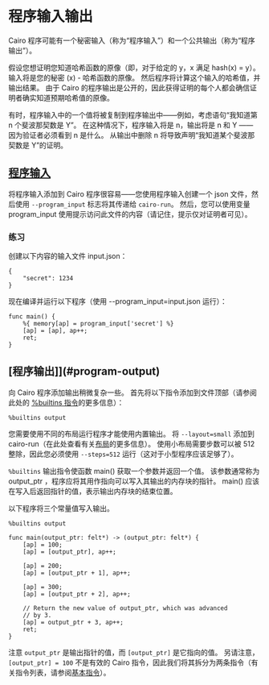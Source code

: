 # 程序输入输出
Cairo 程序可能有一个秘密输入（称为“程序输入”）和一个公共输出（称为“程序输出”）。

假设您想证明您知道哈希函数的原像（即，对于给定的 y，x 满足 hash(x) = y）。 输入将是您的秘密 (x) - 哈希函数的原像。 然后程序将计算这个输入的哈希值，并输出结果。 由于 Cairo 的程序输出是公开的，因此获得证明的每个人都会确信证明者确实知道预期哈希值的原像。

有时，程序输入中的一个值将被复制到程序输出中——例如，考虑语句“我知道第 n 个斐波那契数是 Y”。 在这种情况下，程序输入将是 n，输出将是 n 和 Y —— 因为验证者必须看到 n 是什么。 从输出中删除 n 将导致声明“我知道某个斐波那契数是 Y”的证明。

## [程序输入](#program-input)
将程序输入添加到 Cairo 程序很容易——您使用程序输入创建一个 json 文件，然后使用 `--program_input` 标志将其传递给 `cairo-run`。 然后，您可以使用变量 program_input 使用提示访问此文件的内容（请记住，提示仅对证明者可见）。

### 练习

创建以下内容的输入文件 input.json：

```
{
    "secret": 1234
}
```

现在编译并运行以下程序（使用 --program_input=input.json 运行）：

```
func main() {
    %{ memory[ap] = program_input['secret'] %}
    [ap] = [ap], ap++;
    ret;
}
```

## [程序输出]](#program-output)
向 Cairo 程序添加输出稍微复杂一些。 首先将以下指令添加到文件顶部（请参阅此处的 [%builtins 指令]()的更多信息）：

```
%builtins output
```

您需要使用不同的布局运行程序才能使用内置输出。 将 `--layout=small` 添加到 cairo-run（在此处查看有关[布局]()的更多信息）。 使用小布局需要步数可以被 512 整除，因此您必须使用 `--steps=512` 运行（这对于小型程序应该足够了）。

`%builtins` 输出指令使函数 main() 获取一个参数并返回一个值。 该参数通常称为 output_ptr ，程序应将其用作指向可以写入其输出的内存块的指针。 main() 应该在写入后返回指针的值，表示输出内存块的结束位置。

以下程序将三个常量值写入输出。

```
%builtins output

func main(output_ptr: felt*) -> (output_ptr: felt*) {
    [ap] = 100;
    [ap] = [output_ptr], ap++;

    [ap] = 200;
    [ap] = [output_ptr + 1], ap++;

    [ap] = 300;
    [ap] = [output_ptr + 2], ap++;

    // Return the new value of output_ptr, which was advanced
    // by 3.
    [ap] = output_ptr + 3, ap++;
    ret;
}
```

注意 `output_ptr` 是输出指针的值，而 `[output_ptr]` 是它指向的值。 另请注意，`[output_ptr] = 100` 不是有效的 Cairo 指令，因此我们将其拆分为两条指令（有关指令列表，请参阅[基本指令]()）。
